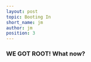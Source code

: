 ```yaml
---
layout: post
topic: Booting In
short_name: jm
author: jm
position: 3
---
```


### WE GOT ROOT! What now?
